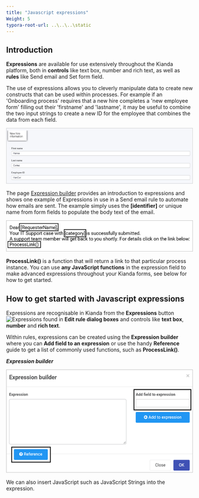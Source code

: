 ```yaml
---
title: "Javascript expressions"
Weight: 5
typora-root-url: ..\..\..\static
---
```


## Introduction ##

**Expressions** are available for use extensively throughout the Kianda platform, both in **controls** like text box, number and rich text, as well as **rules** like Send email and Set form field. 

The use of expressions allows you to cleverly manipulate data to create new constructs that can be used within processes. For example if an 'Onboarding process' requires that a new hire completes a 'new employee form' filling out their 'firstname' and 'lastname', it may be useful to combine the two input strings to create a new ID for the employee that combines the data from each field.

![Expression new employee ID example](/images/expression-id-example.jpg)

The page [Expression builder](docs/platform/rules/general/expression-builder/) provides an introduction to expressions and shows one example of Expressions in use in a Send email rule to automate how emails are sent. The example simply uses the **[identifier]** or unique name from form fields to populate the body text of the email.

![Expression example](/images/expression-example.gif)

 **ProcessLink()** is a function that will return a link to that particular process instance. You can use **any JavaScript functions** in the expression field to make advanced expressions throughout your Kianda forms, see below for how to get started.

## How to get started with Javascript expressions ##

Expressions are recognisable in Kianda from the **Expressions** button ![Expressions](https://academy.kianda.com/wp-content/uploads/2022/02/ellipsis.png) found in **Edit rule dialog boxes** and controls like **text box**, **number** and **rich text**. 

Within rules, expressions can be created using the **Expression builder** where you can **Add field to an expression** or use the handy **Reference** guide to get a list of commonly used functions, such as **ProcessLink()**.

***Expression builder***

![Expression builder example in action](/images/expression-builder-eg.gif)

We can also insert JavaScript such as JavaScript Strings into the expression.

